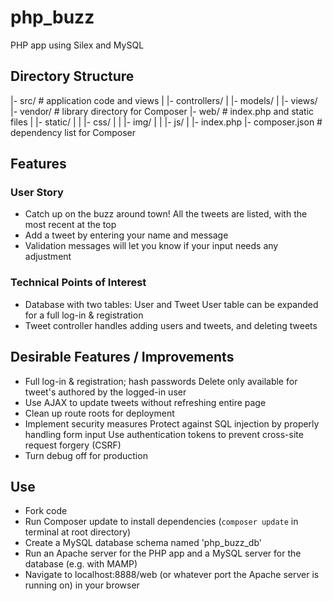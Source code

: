 # php_buzz

PHP app using Silex and MySQL

## Directory Structure

|- src/  # application code and views
|   |- controllers/
|   |- models/
|   |- views/   
|- vendor/  # library directory for Composer
|- web/  # index.php and static files
|   |- static/
|   |   |- css/
|   |   |- img/
|   |   |- js/
|   |- index.php
|- composer.json  # dependency list for Composer

## Features

### User Story

* Catch up on the buzz around town! All the tweets are listed, with the most recent at the top
* Add a tweet by entering your name and message
* Validation messages will let you know if your input needs any adjustment

### Technical Points of Interest  

* Database with two tables: User and Tweet
  User table can be expanded for a full log-in & registration
* Tweet controller handles adding users and tweets, and deleting tweets

## Desirable Features / Improvements

* Full log-in & registration; hash passwords
  Delete only available for tweet's authored by the logged-in user
* Use AJAX to update tweets without refreshing entire page
* Clean up route roots for deployment
* Implement security measures
  Protect against SQL injection by properly handling form input
  Use authentication tokens to prevent cross-site request forgery (CSRF)
* Turn debug off for production

## Use
* Fork code
* Run Composer update to install dependencies (`composer update` in terminal at root directory)
* Create a MySQL database schema named 'php_buzz_db'
* Run an Apache server for the PHP app and a MySQL server for the database (e.g. with MAMP)
* Navigate to localhost:8888/web (or whatever port the Apache server is running on) in your browser
